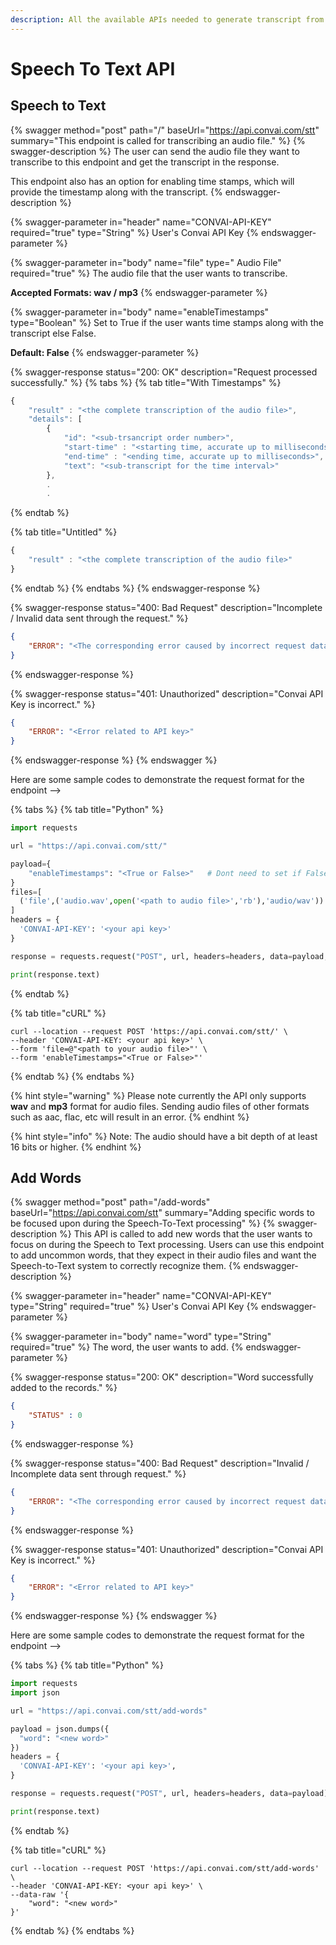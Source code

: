 ```yaml
---
description: All the available APIs needed to generate transcript from audio.
---
```


# Speech To Text API

## Speech to Text

{% swagger method="post" path="/" baseUrl="https://api.convai.com/stt" summary="This endpoint is called for transcribing an audio file." %}
{% swagger-description %}
The user can send the audio file they want to transcribe to this endpoint and get the transcript in the response.

This endpoint also has an option for enabling time stamps, which will provide the timestamp along with the transcript.
{% endswagger-description %}

{% swagger-parameter in="header" name="CONVAI-API-KEY" required="true" type="String" %}
User's Convai API Key
{% endswagger-parameter %}

{% swagger-parameter in="body" name="file" type=" Audio File" required="true" %}
The audio file that the user wants to transcribe.

**Accepted Formats: wav / mp3**
{% endswagger-parameter %}

{% swagger-parameter in="body" name="enableTimestamps" type="Boolean" %}
Set to True if the user wants time stamps along with the transcript else False.

**Default: False**
{% endswagger-parameter %}

{% swagger-response status="200: OK" description="Request processed successfully." %}
{% tabs %}
{% tab title="With Timestamps" %}
```javascript
{ 
	"result" : "<the complete transcription of the audio file>",
	"details": [
		{
			"id": "<sub-trsancript order number>",
			"start-time" : "<starting time, accurate up to milliseconds>",
			"end-time" : "<ending time, accurate up to milliseconds>",
			"text": "<sub-transcript for the time interval>"
		},
		.
		.

```
{% endtab %}

{% tab title="Untitled" %}
```javascript
{ 
	"result" : "<the complete transcription of the audio file>"
}
```
{% endtab %}
{% endtabs %}
{% endswagger-response %}

{% swagger-response status="400: Bad Request" description="Incomplete / Invalid data sent through the request." %}
```json
{
    "ERROR": "<The corresponding error caused by incorrect request data>"
}
```
{% endswagger-response %}

{% swagger-response status="401: Unauthorized" description="Convai API Key is incorrect." %}
```json
{
    "ERROR": "<Error related to API key>"
}
```
{% endswagger-response %}
{% endswagger %}

Here are some sample codes to demonstrate the request format for the endpoint -->

{% tabs %}
{% tab title="Python" %}
```python
import requests

url = "https://api.convai.com/stt/"

payload={
	"enableTimestamps": "<True or False>"	# Dont need to set if False (default).
}
files=[
  ('file',('audio.wav',open('<path to audio file>','rb'),'audio/wav'))
]
headers = {
  'CONVAI-API-KEY': '<your api key>'
}

response = requests.request("POST", url, headers=headers, data=payload, files=files)

print(response.text)
```
{% endtab %}

{% tab title="cURL" %}
```shell
curl --location --request POST 'https://api.convai.com/stt/' \
--header 'CONVAI-API-KEY: <your api key>' \
--form 'file=@"<path to your audio file>"' \
--form 'enableTimestamps="<True or False>"'
```
{% endtab %}
{% endtabs %}

{% hint style="warning" %}
Please note currently the API only supports **wav** and **mp3** format for audio files. Sending audio files of other formats such as aac, flac, etc will result in an error.
{% endhint %}

{% hint style="info" %}
Note: The audio should have a bit depth of at least 16 bits or higher.
{% endhint %}

## Add Words

{% swagger method="post" path="/add-words" baseUrl="https://api.convai.com/stt" summary="Adding specific words to be focused upon during the Speech-To-Text processing" %}
{% swagger-description %}
This API is called to add new words that the user wants to focus on during the Speech to Text processing. Users can use this endpoint to add uncommon words, that they expect in their audio files and want the Speech-to-Text system to correctly recognize them.
{% endswagger-description %}

{% swagger-parameter in="header" name="CONVAI-API-KEY" type="String" required="true" %}
User's Convai API Key
{% endswagger-parameter %}

{% swagger-parameter in="body" name="word" type="String" required="true" %}
The word, the user wants to add.
{% endswagger-parameter %}

{% swagger-response status="200: OK" description="Word successfully added to the records." %}
```json
{
    "STATUS" : 0
}
```
{% endswagger-response %}

{% swagger-response status="400: Bad Request" description="Invalid / Incomplete data sent through request." %}
```json
{
    "ERROR": "<The corresponding error caused by incorrect request data>"
}
```
{% endswagger-response %}

{% swagger-response status="401: Unauthorized" description="Convai API Key is incorrect." %}
```json
{
    "ERROR": "<Error related to API key>"
}
```
{% endswagger-response %}
{% endswagger %}



Here are some sample codes to demonstrate the request format for the endpoint -->

{% tabs %}
{% tab title="Python" %}
```python
import requests
import json

url = "https://api.convai.com/stt/add-words"

payload = json.dumps({
  "word": "<new word>"
})
headers = {
  'CONVAI-API-KEY': '<your api key>',
}

response = requests.request("POST", url, headers=headers, data=payload)

print(response.text)
```
{% endtab %}

{% tab title="cURL" %}
```shell
curl --location --request POST 'https://api.convai.com/stt/add-words' \
--header 'CONVAI-API-KEY: <your api key>' \
--data-raw '{
    "word": "<new word>"
}'
```
{% endtab %}
{% endtabs %}
